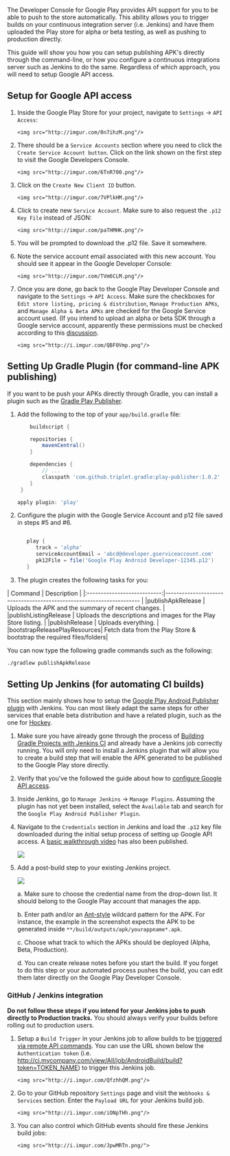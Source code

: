 The Developer Console for Google Play provides API support for you to be able to push to the store automatically.   This ability allows you to trigger builds on your continuous integration server (i.e. Jenkins) and have them uploaded the Play store for alpha or beta testing, as well as pushing to production directly.   

This guide will show you how you can setup publishing APK's directly through the command-line, or how you configure a continuous integrations server such as Jenkins to do the same.   Regardless of which approach, you will need to setup Google API access.

## Setup for Google API access

1. Inside the Google Play Store for your project, navigate to `Settings` -> `API Access`:

       <img src="http://imgur.com/0n7ihzM.png"/>
   
2. There should be a `Service Accounts` section where you need to click the `Create Service Account button`.  Click on the link shown on the first step to visit the Google Developers Console.  

       <img src="http://imgur.com/6TnR700.png"/>

3. Click on the `Create New Client ID` button.

       <img src="http://imgur.com/7VPlkHM.png"/>

4. Click to create new `Service Account`.  Make sure to also request the `.p12 Key File` instead of JSON:

       <img src="http://imgur.com/paTHMHK.png"/>

5. You will be prompted to download the .p12 file.  Save it somewhere.  

6. Note the service account email associated with this new account.  You should see it appear in the Google Developer Console:

       <img src="http://imgur.com/TVm6CLM.png"/>

7. Once you are done, go back to the Google Play Developer Console and navigate to the `Settings` -> `API Access`.  Make sure the checkboxes for `Edit store listing, pricing & distribution`, `Manage Production APKs`, and `Manage Alpha & Beta APKs` are checked for the Google Service account used.  (If you intend to upload an alpha or beta SDK through a Google service account, apparently these permissions must be checked according to this [discussion](http://echelog.com/logs/browse/jenkins/1409263200).

       <img src="http://i.imgur.com/QBF0Vmp.png"/>

## Setting Up Gradle Plugin (for command-line APK publishing)

If you want to be push your APKs directly through Gradle, you can install a plugin such as the [Gradle Play Publisher](https://github.com/Triple-T/gradle-play-publisher).

1. Add the following to the top of your `app/build.gradle` file:

   ```gradle
       buildscript {

       repositories {
           mavenCentral()
       }

       dependencies {
           // ...
           classpath 'com.github.triplet.gradle:play-publisher:1.0.2'
       }
    }

   apply plugin: 'play'
   ```

2. Configure the plugin with the Google Service Account and p12 file saved in steps #5 and #6.

   ```gradle

      play {
         track = 'alpha'
         serviceAccountEmail = 'abcd@developer.gserviceaccount.com'
         pk12File = file('Google Play Android Developer-12345.p12')
      }
   ```

3. The plugin creates the following tasks for you:

| Command                     | Description                                                          |
|:---------------------------:|--------------------------------------------------------------------- |  |publishApkRelease            | Uploads the APK and the summary of recent changes.                   |
|publishListingRelease        | Uploads the descriptions and images for the Play Store listing.      |
|publishRelease               | Uploads everything.                                                  |
|bootstrapReleasePlayResources| Fetch data from the Play Store & bootstrap the required files/folders|

You can now type the following gradle commands such as the following:

```bash
./gradlew publishApkRelease
```

## Setting Up Jenkins (for automating CI builds)

This section mainly shows how to setup the [Google Play Android Publisher plugin](https://wiki.jenkins-ci.org/display/JENKINS/Google+Play+Android+Publisher+Plugin) with Jenkins.  You can most likely adapt the same steps for other services that enable beta distribution and have a related plugin, such as the one for [Hockey](https://wiki.jenkins-ci.org/display/JENKINS/HockeyApp+Plugin).

1. Make sure you have already gone through the process of [Building Gradle Projects with Jenkins CI](Building-Gradle-Projects-with-Jenkins-CI) and already have a Jenkins job correctly running.   You will only need to install a Jenkins plugin that will allow you to create a build step that will enable the APK generated to be published to the Google Play store directly.

2. Verify that you've the followed the guide about how to [configure Google API access](#setup-for-google-api-access).

3. Inside Jenkins, go to `Manage Jenkins` -> `Manage Plugins`.  Assuming the plugin has not yet been installed, select the `Available` tab and search for the `Google Play Android Publisher Plugin`.    

4. Navigate to the `Credentials` section in Jenkins and load the `.p12` key file downloaded during the initial setup process of setting up Google API access.  A [basic walkthrough video](https://www.youtube.com/watch?v=txdPSJF94RM&list=PLhF0STyfNdUk1R3taEmgFR30yzp41yuRK) has also been published.

   <img src="http://i.imgur.com/xxs8qlD.png"/>

5. Add a post-build step to your existing Jenkins project.  

    <a href="http://i.imgur.com/nfc4xDA.png"><img src="http://i.imgur.com/nfc4xDA.png"></a>

    a. Make sure to choose the credential name from the drop-down list.  It should belong to the Google Play account that manages the app.

    b. Enter path and/or an [Ant-style](http://stackoverflow.com/questions/69835/how-do-i-use-nant-ant-naming-patterns) wildcard pattern for the APK.  For instance, the example in the screenshot expects the APK to be generated inside `**/build/outputs/apk/yourappname*.apk`.

    c. Choose what track to which the APKs should be deployed (Alpha, Beta, Production).

    d. You can create release notes before you start the build.  If you forget to do this step or your automated process pushes the build, you can edit them later directly on the Google Play Developer Console.

### GitHub / Jenkins integration

**Do not follow these steps if you intend for your Jenkins jobs to push directly to Production tracks.** You should always verify your builds before rolling out to production users.

1. Setup a `Build Trigger` in your Jenkins job to allow builds to be [triggered via remote API commands](https://wiki.jenkins-ci.org/display/JENKINS/Remote+access+API).  You can use the URL shown below the `Authentication token` (i.e. http://ci.mycompany.com/view/All/job/AndroidBuild/build?token=TOKEN_NAME) to trigger this Jenkins job.  

       <img src="http://i.imgur.com/QfzhhQM.png"/>

2. Go to your GitHub repository `Settings` page and visit the `Webhooks & Services` section.  Enter the `Payload URL` for your Jenkins build job.   

       <img src="http://i.imgur.com/iONpTHh.png"/>

3. You can also control which GitHub events should fire these Jenkins build jobs:

       <img src="http://i.imgur.com/JpwMRTn.png/">